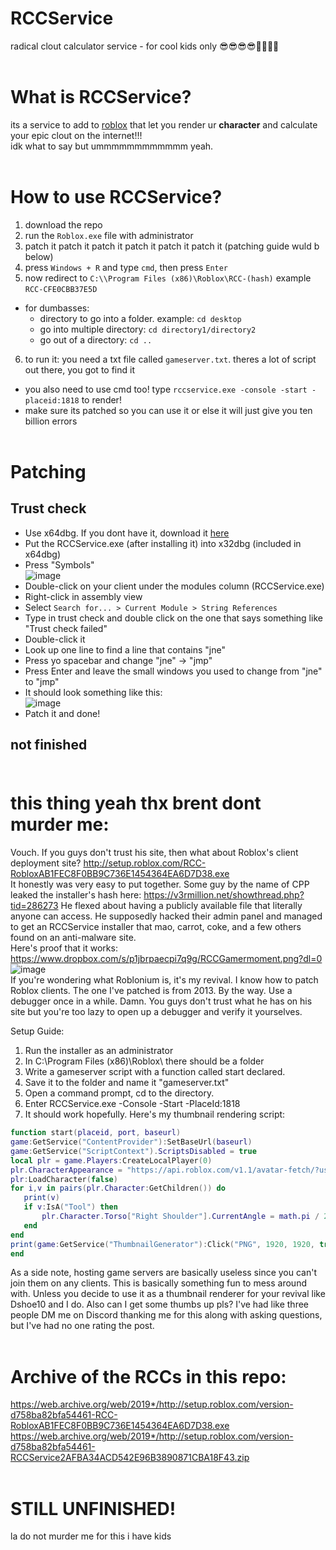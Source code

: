 # RCCService
radical clout calculator service - for cool kids only 😎😎😎😎🤟🤟🤟🤟<br><br>
# What is RCCService?
its a service to add to [roblox](https://roblox.com) that let you render ur **character** and calculate your epic clout on the internet!!!<br>
idk what to say but ummmmmmmmmmmm yeah.<br><br>
# How to use RCCService?
1. download the repo
2. run the `Roblox.exe` file with administrator
3. patch it patch it patch it patch it patch it patch it (patching guide wuld b below)
4. press `Windows + R` and type `cmd`, then press `Enter`
5. now redirect to `C:\\Program Files (x86)\Roblox\RCC-(hash)` example `RCC-CFE0CBB37E5D` <br>
  - for dumbasses:
      - directory to go into a folder. example: `cd desktop`
      - go into multiple directory: `cd directory1/directory2`
      - go out of a directory: `cd ..`
6. to run it: you need a txt file called `gameserver.txt`. theres a lot of script out there, you got to find it
- you also need to use cmd too! type `rccservice.exe -console -start -placeid:1818` to render!
- make sure its patched so you can use it or else it will just give you ten billion errors
<br><br>
# Patching
## Trust check
- Use x64dbg. If you dont have it, download it [here](https://x64dbg.com)
- Put the RCCService.exe (after installing it) into x32dbg (included in x64dbg)
- Press "Symbols"<br>
![image](https://user-images.githubusercontent.com/92669198/143044145-65e2a5ad-e0c0-4790-85e7-773f0257736f.png)<br>
- Double-click on your client under the modules column (RCCService.exe)
- Right-click in assembly view
- Select `Search for... > Current Module > String References`
- Type in trust check and double click on the one that says something like "Trust check failed"
- Double-click it
- Look up one line to find a line that contains "jne"
- Press yo spacebar and change "jne" -> "jmp"
- Press Enter and leave the small windows you used to change from "jne" to "jmp"
- It should look something like this:<br>
![image](https://user-images.githubusercontent.com/92669198/143044964-4886fa06-bb1e-4b23-ae65-4442b8a8d586.png)<br>
- Patch it and done!
## not finished <br><br>
# this thing yeah thx brent dont murder me:
Vouch.
If you guys don't trust his site, then what about Roblox's client deployment site?
http://setup.roblox.com/RCC-RobloxAB1FEC8F0BB9C736E1454364EA6D7D38.exe <br>
It honestly was very easy to put together. Some guy by the name of CPP leaked the installer's hash here: https://v3rmillion.net/showthread.php?tid=286273 He flexed about having a publicly available file that literally anyone can access. He supposedly hacked their admin panel and managed to get an RCCService installer that mao, carrot, coke, and a few others found on an anti-malware site. <br>
Here's proof that it works:  https://www.dropbox.com/s/p1jbrpaecpi7q9g/RCCGamermoment.png?dl=0 <br>
![image](https://user-images.githubusercontent.com/92669198/143527879-258328b1-cb80-40f9-a9d9-d30ef3596e3c.png) <br>
If you're wondering what Roblonium is, it's my revival. I know how to patch Roblox clients. The one I've patched is from 2013.
By the way. Use a debugger once in a while. Damn. You guys don't trust what he has on his site but you're too lazy to open up a debugger and verify it yourselves.

Setup Guide:
1. Run the installer as an administrator
2. In C:\Program Files (x86)\Roblox\ there should be a folder
3. Write a gameserver script with a function called start declared.
4. Save it to the folder and name it "gameserver.txt"
5. Open a command prompt, cd to the directory.
6. Enter RCCService.exe -Console -Start -PlaceId:1818
7. It should work hopefully.
Here's my thumbnail rendering script:
```lua
function start(placeid, port, baseurl)
game:GetService("ContentProvider"):SetBaseUrl(baseurl)
game:GetService("ScriptContext").ScriptsDisabled = true
local plr = game.Players:CreateLocalPlayer(0)
plr.CharacterAppearance = "https://api.roblox.com/v1.1/avatar-fetch/?userId=15491471"
plr:LoadCharacter(false)
for i,v in pairs(plr.Character:GetChildren()) do
   print(v)
   if v:IsA("Tool") then
       plr.Character.Torso["Right Shoulder"].CurrentAngle = math.pi / 2
   end
end
print(game:GetService("ThumbnailGenerator"):Click("PNG", 1920, 1920, true))
end
```
As a side note, hosting game servers are basically useless since you can't join them on any clients. This is basically something fun to mess around with. Unless you decide to use it as a thumbnail renderer for your revival like Dshoe10 and I do.
Also can I get some thumbs up pls? I've had like three people DM me on Discord thanking me for this along with asking questions, but I've had no one rating the post.<br><br>
# Archive of the RCCs in this repo:
https://web.archive.org/web/2019*/http://setup.roblox.com/version-d758ba82bfa54461-RCC-RobloxAB1FEC8F0BB9C736E1454364EA6D7D38.exe
https://web.archive.org/web/2019*/http://setup.roblox.com/version-d758ba82bfa54461-RCCService2AFBA34ACD542E96B3890871CBA18F43.zip <br><br>
# STILL UNFINISHED!
la do not murder me for this i have kids
